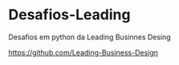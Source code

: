 # Desafios-Leading
Desafios em python da Leading Businnes Desing

https://github.com/Leading-Business-Design
